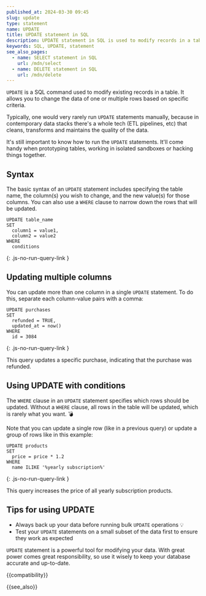 ```yaml
---
published_at: 2024-03-30 09:45
slug: update
type: statement
name: UPDATE
title: UPDATE statement in SQL
description: UPDATE statement in SQL is used to modify records in a table.
keywords: SQL, UPDATE, statement
see_also_pages:
  - name: SELECT statement in SQL
    url: /mdn/select
  - name: DELETE statement in SQL
    url: /mdn/delete
---
```


`UPDATE` is a SQL command used to modify existing records in a table. It allows you to change the data of one or multiple rows based on specific criteria.

Typically, one would very rarely run `UPDATE` statements manually, because in contemporary data stacks there's a whole tech (ETL pipelines, etc) that cleans, transforms and maintains the quality of the data.

It's still important to know how to run the `UPDATE` statements. It'll come handy when prototyping tables, working in isolated sandboxes or hacking things together.

## Syntax

The basic syntax of an `UPDATE` statement includes specifying the table name, the column(s) you wish to change, and the new value(s) for those columns. You can also use a `WHERE` clause to narrow down the rows that will be updated.

~~~pgsql
UPDATE table_name
SET
  column1 = value1,
  column2 = value2
WHERE
  conditions
~~~
{: .js-no-run-query-link }

## Updating multiple columns

You can update more than one column in a single `UPDATE` statement. To do this, separate each column-value pairs with a comma:

~~~pgsql
UPDATE purchases
SET
  refunded = TRUE,
  updated_at = now()
WHERE
  id = 3084
~~~
{: .js-no-run-query-link }

This query updates a specific purchase, indicating that the purchase was refunded.

## Using UPDATE with conditions

The `WHERE` clause in an `UPDATE` statement specifies which rows should be updated. Without a `WHERE` clause, all rows in the table will be updated, which is rarely what you want. :bomb:

Note that you can update a single row (like in a previous query) or update a group of rows like in this example:

~~~pgsql
UPDATE products
SET
  price = price * 1.2
WHERE
  name ILIKE '%yearly subscription%'
~~~
{: .js-no-run-query-link }

This query increases the price of all yearly subscription products.

## Tips for using UPDATE

- Always back up your data before running bulk `UPDATE` operations :bulb:
- Test your `UPDATE` statements on a small subset of the data first to ensure they work as expected

`UPDATE` statement is a powerful tool for modifying your data. With great power comes great responsibility, so use it wisely to keep your database accurate and up-to-date.

{{compatibility}}

{{see_also}}

